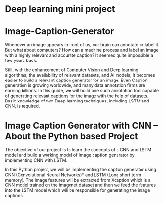 # Deep learning mini project
# Image-Caption-Generator

Whenever an image appears in front of us, our brain can annotate or label it. But what about computers? How can a machine process and label an image with a highly relevant and accurate caption? It seemed quite impossible a few years back. 


Still, with the enhancement of Computer Vision and Deep learning algorithms, the availability of relevant datasets, and AI models, it becomes easier to build a relevant caption generator for an image. Even Caption generation is growing worldwide, and many data annotation firms are earning billions. In this guide, we will build one such annotation tool capable of generating relevant captions for the image with the help of datasets. Basic knowledge of two Deep learning techniques, including LSTM and CNN, is required.


# Image Caption Generator with CNN – About the Python based Project

The objective of our project is to learn the concepts of a CNN and LSTM model and build a working model of Image caption generator by implementing CNN with LSTM.

In this Python project, we will be implementing the caption generator using CNN (Convolutional Neural Networks)* and LSTM (Long short term memory). The image features will be extracted from Xception which is a CNN model trained on the imagenet dataset and then we feed the features into the LSTM model which will be responsible for generating the image captions
